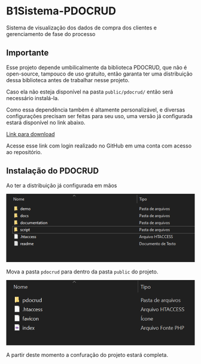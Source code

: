 # B1Sistema-PDOCRUD

Sistema de visualização dos dados de compra dos clientes e gerenciamento de fase do processo

## **Importante**

Esse projeto depende umbilicalmente da biblioteca PDOCRUD, que não é open-source, tampouco de uso gratuito, então garanta ter uma distribuição dessa biblioteca antes de trabalhar nesse projeto.

Caso ela não esteja disponível na pasta ```public/pdocrud/``` então será necessário instalá-la.

Como essa dependência também é altamente personalizável, e diversas configurações precisam ser feitas para seu uso, uma versão já configurada estará disponível no link abaixo.

[Link para download](https://github.com/B1GabrielAugusto/PDOCRUD_distro/raw/main/PDOCRUD_configurado.zip)

Acesse esse link com login realizado no GitHub em uma conta com acesso ao repositório.

## Instalação do PDOCRUD

Ao ter a distribuição já configurada em mãos

![Pasta com a distribuição](.github/images/procrud_zipped_folder.png)

Mova a pasta ```pdocrud``` para dentro da pasta ```public``` do projeto.

![Dependência na pasta do projeto](.github/images/procrud_on_public.png)

A partir deste momento a confuração do projeto estará completa.

